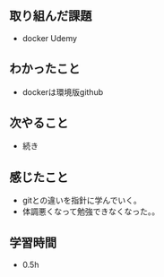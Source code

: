 ## 取り組んだ課題
- docker Udemy

## わかったこと
- dockerは環境版github

## 次やること
- 続き

## 感じたこと
- gitとの違いを指針に学んでいく。
- 体調悪くなって勉強できなくなった。。

## 学習時間
- 0.5h
